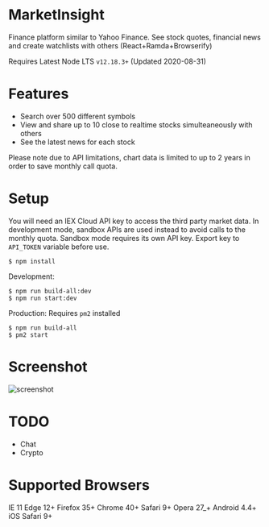 # MarketInsight
Finance platform similar to Yahoo Finance. See stock quotes, financial news and create watchlists with others (React+Ramda+Browserify)

Requires Latest Node LTS `v12.18.3+` (Updated 2020-08-31)

# Features
- Search over 500 different symbols
- View and share up to 10 close to realtime stocks simulteaneously with others
- See the latest news for each stock

Please note due to API limitations, chart data is limited to up to 2 years in order to save monthly call quota.

# Setup
You will need an IEX Cloud API key to access the third party market data. In development mode, sandbox APIs are used instead to avoid calls to the monthly quota. Sandbox mode requires its own API key. Export key to `API_TOKEN` variable before use.

    $ npm install

Development:

    $ npm run build-all:dev
    $ npm run start:dev

Production: Requires `pm2` installed

    $ npm run build-all
    $ pm2 start

# Screenshot
![screenshot](https://user-images.githubusercontent.com/24352255/44682156-851bad80-a9f7-11e8-96cb-a5fb84502137.png)

# TODO
- Chat
- Crypto

# Supported Browsers
IE 11
Edge 12+
Firefox 35+
Chrome 40+
Safari 9+
Opera 27_+
Android 4.4+
iOS Safari 9+
